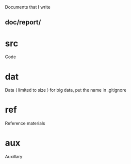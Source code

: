  Documents that I write
## doc/report/	
# src	
  Code
# dat	
  Data ( limited to size )
  for big data, put the name in .gitignore
# ref	
  Reference materials
# aux	
  Auxillary  
